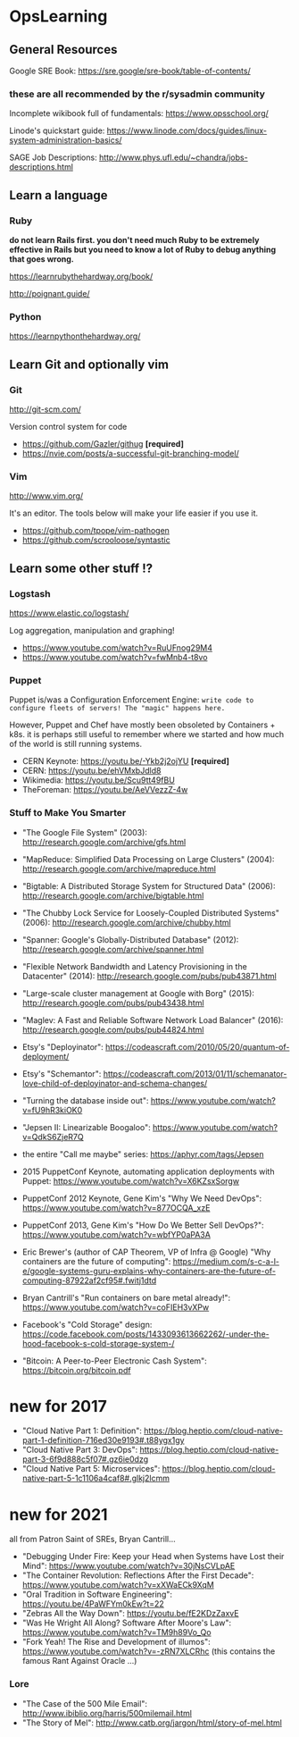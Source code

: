 # OpsLearning

## General Resources

Google SRE Book: https://sre.google/sre-book/table-of-contents/

### these are all recommended by the r/sysadmin community

Incomplete wikibook full of fundamentals: https://www.opsschool.org/

Linode's quickstart guide: https://www.linode.com/docs/guides/linux-system-administration-basics/

SAGE Job Descriptions: http://www.phys.ufl.edu/~chandra/jobs-descriptions.html

## Learn a language

### Ruby

**do not learn Rails first. you don't need much Ruby to be extremely effective in Rails but you need to know a lot of Ruby to debug anything that goes wrong.**

https://learnrubythehardway.org/book/

http://poignant.guide/

### Python

https://learnpythonthehardway.org/

## Learn Git and optionally vim

### Git
http://git-scm.com/

Version control system for code

* https://github.com/Gazler/githug **[required]**
* https://nvie.com/posts/a-successful-git-branching-model/

### Vim
http://www.vim.org/

It's an editor.  The tools below will make your life easier if you use it.

* https://github.com/tpope/vim-pathogen
* https://github.com/scrooloose/syntastic

## Learn some other stuff !?

### Logstash
https://www.elastic.co/logstash/

Log aggregation, manipulation and graphing!

* https://www.youtube.com/watch?v=RuUFnog29M4
* https://www.youtube.com/watch?v=fwMnb4-t8vo

### Puppet
Puppet is/was a Configuration Enforcement Engine: `write code to configure fleets of servers! The "magic" happens here.`

However, Puppet and Chef have mostly been obsoleted by Containers + k8s. it is perhaps still useful to remember
where we started and how much of the world is still running systems.

* CERN Keynote: https://youtu.be/-Ykb2j2ojYU **[required]**
* CERN: https://youtu.be/ehVMxbJdld8
* Wikimedia: https://youtu.be/Scu9tt49fBU
* TheForeman: https://youtu.be/AeVVezzZ-4w

### Stuff to Make You Smarter

* "The Google File System" (2003): http://research.google.com/archive/gfs.html
* "MapReduce: Simplified Data Processing on Large Clusters" (2004): http://research.google.com/archive/mapreduce.html
* "Bigtable: A Distributed Storage System for Structured Data" (2006): http://research.google.com/archive/bigtable.html
* "The Chubby Lock Service for Loosely-Coupled Distributed Systems" (2006): http://research.google.com/archive/chubby.html
* "Spanner: Google's Globally-Distributed Database" (2012): http://research.google.com/archive/spanner.html
* "Flexible Network Bandwidth and Latency Provisioning in the Datacenter" (2014): http://research.google.com/pubs/pub43871.html
* "Large-scale cluster management at Google with Borg" (2015): http://research.google.com/pubs/pub43438.html
* "Maglev: A Fast and Reliable Software Network Load Balancer" (2016): http://research.google.com/pubs/pub44824.html

* Etsy's "Deployinator": https://codeascraft.com/2010/05/20/quantum-of-deployment/
* Etsy's "Schemantor": https://codeascraft.com/2013/01/11/schemanator-love-child-of-deployinator-and-schema-changes/
* "Turning the database inside out": https://www.youtube.com/watch?v=fU9hR3kiOK0
* "Jepsen II: Linearizable Boogaloo": https://www.youtube.com/watch?v=QdkS6ZjeR7Q
* the entire "Call me maybe" series: https://aphyr.com/tags/Jepsen
* 2015 PuppetConf Keynote, automating application deployments with Puppet: https://www.youtube.com/watch?v=X6KZsxSorgw
* PuppetConf 2012 Keynote, Gene Kim's "Why We Need DevOps": https://www.youtube.com/watch?v=877OCQA_xzE
* PuppetConf 2013, Gene Kim's "How Do We Better Sell DevOps?": https://www.youtube.com/watch?v=wbfYP0aPA3A
* Eric Brewer's (author of CAP Theorem, VP of Infra @ Google) "Why containers are the future of computing": https://medium.com/s-c-a-l-e/google-systems-guru-explains-why-containers-are-the-future-of-computing-87922af2cf95#.fwitj1dtd
* Bryan Cantrill's "Run containers on bare metal already!": https://www.youtube.com/watch?v=coFIEH3vXPw
* Facebook's "Cold Storage" design: https://code.facebook.com/posts/1433093613662262/-under-the-hood-facebook-s-cold-storage-system-/
* "Bitcoin: A Peer-to-Peer Electronic Cash System": https://bitcoin.org/bitcoin.pdf

# new for 2017
* "Cloud Native Part 1: Definition": https://blog.heptio.com/cloud-native-part-1-definition-716ed30e9193#.t88ygx1gy
* "Cloud Native Part 3: DevOps": https://blog.heptio.com/cloud-native-part-3-6f9d888c5f07#.gz6ie0dzg
* "Cloud Native Part 5: Microservices": https://blog.heptio.com/cloud-native-part-5-1c1106a4caf8#.glkj2lcmm

# new for 2021
all from Patron Saint of SREs, Bryan Cantrill...

* "Debugging Under Fire: Keep your Head when Systems have Lost their Mind": https://www.youtube.com/watch?v=30jNsCVLpAE
* "The Container Revolution: Reflections After the First Decade": https://www.youtube.com/watch?v=xXWaECk9XqM
* "Oral Tradition in Software Engineering": https://youtu.be/4PaWFYm0kEw?t=22
* "Zebras All the Way Down": https://youtu.be/fE2KDzZaxvE
* "Was He Wright All Along? Software After Moore's Law": https://www.youtube.com/watch?v=TM9h89Vo_Qo
* "Fork Yeah! The Rise and Development of illumos": https://www.youtube.com/watch?v=-zRN7XLCRhc (this contains the famous Rant Against Oracle ...)

### Lore
* "The Case of the 500 Mile Email": http://www.ibiblio.org/harris/500milemail.html
* "The Story of Mel": http://www.catb.org/jargon/html/story-of-mel.html
